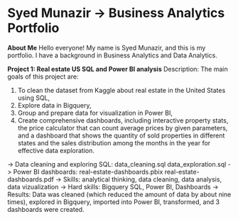 # Syed Munazir -> Business Analytics Portfolio

**About Me**
Hello everyone! My name is Syed Munazir, and this is my portfolio.
I have a background in Business Analytics and Data Analytics.

**Project 1: Real estate US SQL and Power BI analysis**
Description: The main goals of this project are:
1) To clean the dataset from Kaggle about real estate in the United States using SQL,
2) Explore data in Bigquery,
3) Group and prepare data for visualization in Power BI,
4) Create comprehensive dashboards, including interactive property stats, the price calculator that can count average prices by given parameters, and a dashboard that shows the quantity of sold properties in different states and the sales distribution among the months in the year for effective data exploration.
   
-> Data cleaning and exploring SQL: data_cleaning.sql data_exploration.sql
-> Power BI dashboards: real-estate-dashboards.pbix real-estate-dashboards.pdf
-> Skills: analytical thinking, data cleaning, data analysis, data vizualization
-> Hard skills: Bigquery SQL, Power BI, Dashboards
-> Results: Data was cleaned (which reduced the amount of data by about nine times), explored in Bigquery, imported into Power BI, transformed, and 3 dashboards were created.
